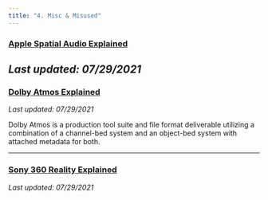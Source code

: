 ```yaml
---
title: "4. Misc & Misused"
---
```


### [Apple Spatial Audio Explained](../misc-terms#apple-spatial-audio-explained)
_Last updated: 07/29/2021_
---

### [Dolby Atmos Explained](../misc-terms#dolby-atmos-explained)
_Last updated: 07/29/2021_

Dolby Atmos is a production tool suite and file format deliverable utilizing a combination of a channel-bed system and an object-bed system with attached metadata for both. 

---

### [Sony 360 Reality Explained](../misc-terms#sony-360-reality-explained)
_Last updated: 07/29/2021_

